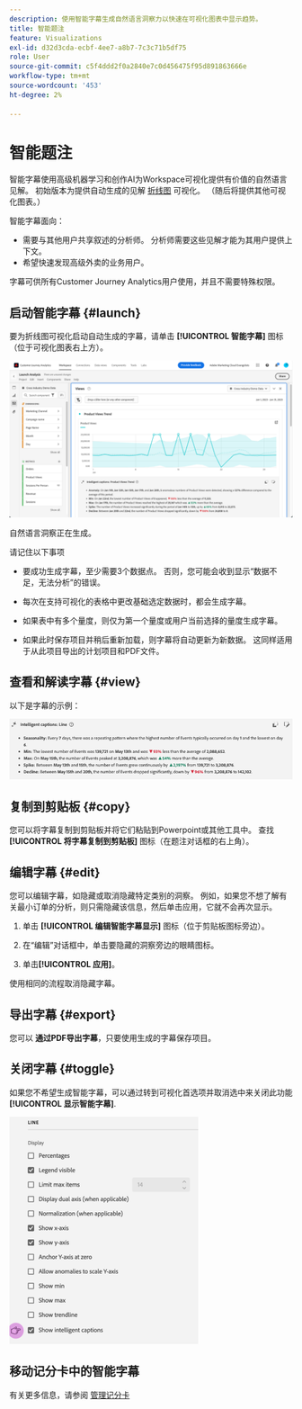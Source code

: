 ```yaml
---
description: 使用智能字幕生成自然语言洞察力以快速在可视化图表中显示趋势。
title: 智能题注
feature: Visualizations
exl-id: d32d3cda-ecbf-4ee7-a8b7-7c3c71b5df75
role: User
source-git-commit: c5f4ddd2f0a2840e7c0d456475f95d891863666e
workflow-type: tm+mt
source-wordcount: '453'
ht-degree: 2%

---
```


# 智能题注

智能字幕使用高级机器学习和创作AI为Workspace可视化提供有价值的自然语言见解。 初始版本为提供自动生成的见解 [折线图](line.md) 可视化。 （随后将提供其他可视化图表。）

智能字幕面向：

* 需要与其他用户共享叙述的分析师。 分析师需要这些见解才能为其用户提供上下文。
* 希望快速发现高级外卖的业务用户。

字幕可供所有Customer Journey Analytics用户使用，并且不需要特殊权限。

## 启动智能字幕 {#launch}

要为折线图可视化启动自动生成的字幕，请单击 **[!UICONTROL 智能字幕]** 图标（位于可视化图表右上方）。

![显示“产品查看趋势”的智能字幕的“启动分析”窗口。 ](assets/intell-caps-1.png)

自然语言洞察正在生成。

请记住以下事项

* 要成功生成字幕，至少需要3个数据点。 否则，您可能会收到显示“数据不足，无法分析”的错误。

* 每次在支持可视化的表格中更改基础选定数据时，都会生成字幕。

* 如果表中有多个量度，则仅为第一个量度或用户当前选择的量度生成字幕。

* 如果此时保存项目并稍后重新加载，则字幕将自动更新为新数据。 这同样适用于从此项目导出的计划项目和PDF文件。

## 查看和解读字幕 {#view}

以下是字幕的示例：

![折线图可视化图表的智能字幕，包括季节性、最小值、最大值、尖峰和下降。](assets/captions.png)

## 复制到剪贴板 {#copy}

您可以将字幕复制到剪贴板并将它们粘贴到Powerpoint或其他工具中。 查找 **[!UICONTROL 将字幕复制到剪贴板]** 图标（在题注对话框的右上角）。

## 编辑字幕 {#edit}

您可以编辑字幕，如隐藏或取消隐藏特定类别的洞察。 例如，如果您不想了解有关最小订单的分析，则只需隐藏该信息，然后单击应用，它就不会再次显示。

1. 单击 **[!UICONTROL 编辑智能字幕显示]** 图标（位于剪贴板图标旁边）。

1. 在“编辑”对话框中，单击要隐藏的洞察旁边的眼睛图标。

1. 单击&#x200B;**[!UICONTROL 应用]**。

使用相同的流程取消隐藏字幕。

## 导出字幕 {#export}

您可以 **通过PDF导出字幕**，只要使用生成的字幕保存项目。

## 关闭字幕 {#toggle}

如果您不希望生成智能字幕，可以通过转到可视化首选项并取消选中来关闭此功能 **[!UICONTROL 显示智能字幕]**.

![折线图可视化图表选项显示用于取消选中显示智能字幕的选项。](assets/toggle-captions.png)

## 移动记分卡中的智能字幕

有关更多信息，请参阅 [管理记分卡](/help/mobile-app/manage-scorecard.md)